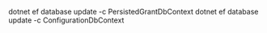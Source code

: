 ﻿dotnet ef database update -c PersistedGrantDbContext
dotnet ef database update -c ConfigurationDbContext